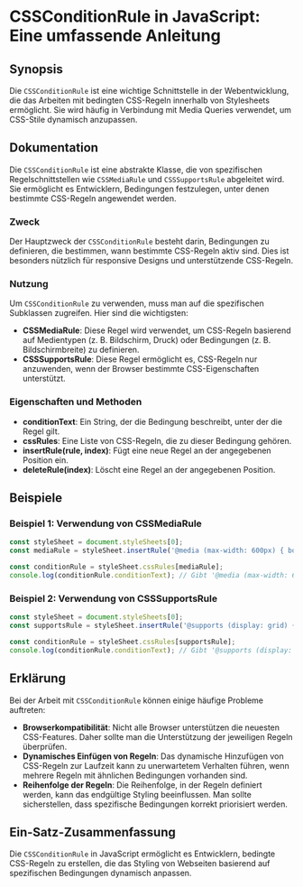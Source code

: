 <!--
Meta Description: # CSSConditionRule in JavaScript: Eine umfassende Anleitung ## Synopsis Die `CSSConditionRule` ist eine wichtige Schnittstelle in der Webentwicklung, ...
Meta Keywords: die, regeln, der, css, von
-->

# CSSConditionRule in JavaScript: Eine umfassende Anleitung

## Synopsis
Die `CSSConditionRule` ist eine wichtige Schnittstelle in der Webentwicklung, die das Arbeiten mit bedingten CSS-Regeln innerhalb von Stylesheets ermöglicht. Sie wird häufig in Verbindung mit Media Queries verwendet, um CSS-Stile dynamisch anzupassen.

## Dokumentation
Die `CSSConditionRule` ist eine abstrakte Klasse, die von spezifischen Regelschnittstellen wie `CSSMediaRule` und `CSSSupportsRule` abgeleitet wird. Sie ermöglicht es Entwicklern, Bedingungen festzulegen, unter denen bestimmte CSS-Regeln angewendet werden.

### Zweck
Der Hauptzweck der `CSSConditionRule` besteht darin, Bedingungen zu definieren, die bestimmen, wann bestimmte CSS-Regeln aktiv sind. Dies ist besonders nützlich für responsive Designs und unterstützende CSS-Regeln.

### Nutzung
Um `CSSConditionRule` zu verwenden, muss man auf die spezifischen Subklassen zugreifen. Hier sind die wichtigsten:

- **CSSMediaRule**: Diese Regel wird verwendet, um CSS-Regeln basierend auf Medientypen (z. B. Bildschirm, Druck) oder Bedingungen (z. B. Bildschirmbreite) zu definieren.
- **CSSSupportsRule**: Diese Regel ermöglicht es, CSS-Regeln nur anzuwenden, wenn der Browser bestimmte CSS-Eigenschaften unterstützt.

### Eigenschaften und Methoden
- **conditionText**: Ein String, der die Bedingung beschreibt, unter der die Regel gilt.
- **cssRules**: Eine Liste von CSS-Regeln, die zu dieser Bedingung gehören.
- **insertRule(rule, index)**: Fügt eine neue Regel an der angegebenen Position ein.
- **deleteRule(index)**: Löscht eine Regel an der angegebenen Position.

## Beispiele
### Beispiel 1: Verwendung von CSSMediaRule
```javascript
const styleSheet = document.styleSheets[0];
const mediaRule = styleSheet.insertRule('@media (max-width: 600px) { body { background-color: lightblue; } }', styleSheet.cssRules.length);

const conditionRule = styleSheet.cssRules[mediaRule];
console.log(conditionRule.conditionText); // Gibt '@media (max-width: 600px)' aus
```

### Beispiel 2: Verwendung von CSSSupportsRule
```javascript
const styleSheet = document.styleSheets[0];
const supportsRule = styleSheet.insertRule('@supports (display: grid) { .container { display: grid; } }', styleSheet.cssRules.length);

const conditionRule = styleSheet.cssRules[supportsRule];
console.log(conditionRule.conditionText); // Gibt '@supports (display: grid)' aus
```

## Erklärung
Bei der Arbeit mit `CSSConditionRule` können einige häufige Probleme auftreten:

- **Browserkompatibilität**: Nicht alle Browser unterstützen die neuesten CSS-Features. Daher sollte man die Unterstützung der jeweiligen Regeln überprüfen.
- **Dynamisches Einfügen von Regeln**: Das dynamische Hinzufügen von CSS-Regeln zur Laufzeit kann zu unerwartetem Verhalten führen, wenn mehrere Regeln mit ähnlichen Bedingungen vorhanden sind.
- **Reihenfolge der Regeln**: Die Reihenfolge, in der Regeln definiert werden, kann das endgültige Styling beeinflussen. Man sollte sicherstellen, dass spezifische Bedingungen korrekt priorisiert werden.

## Ein-Satz-Zusammenfassung
Die `CSSConditionRule` in JavaScript ermöglicht es Entwicklern, bedingte CSS-Regeln zu erstellen, die das Styling von Webseiten basierend auf spezifischen Bedingungen dynamisch anpassen.